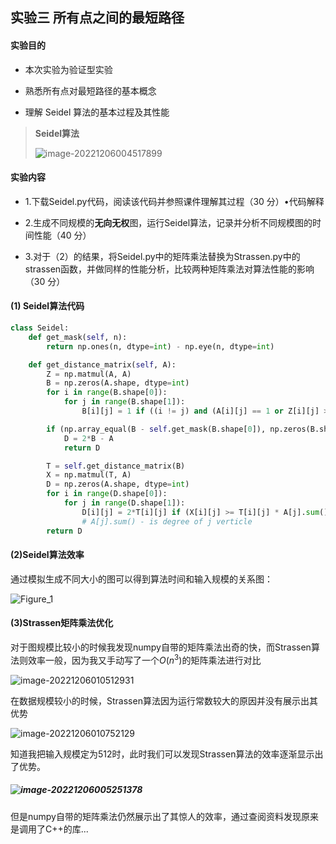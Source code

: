 ## 实验三 所有点之间的最短路径

#### 实验目的

- 本次实验为验证型实验

- 熟悉所有点对最短路径的基本概念

- 理解 Seidel 算法的基本过程及其性能

>**Seidel算法**
>
>![image-20221206004517899](C:\Users\Henry\AppData\Roaming\Typora\typora-user-images\image-20221206004517899.png)

#### 实验内容

- 1.下载Seidel.py代码，阅读该代码并参照课件理解其过程（30 分）•代码解释

- 2.生成不同规模的**无向无权**图，运行Seidel算法，记录并分析不同规模图的时间性能（40 分）

- 3.对于（2）的结果，将Seidel.py中的矩阵乘法替换为Strassen.py中的strassen函数，并做同样的性能分析，比较两种矩阵乘法对算法性能的影响（30 分）

#### (1) Seidel算法代码

```python
class Seidel:
    def get_mask(self, n):
        return np.ones(n, dtype=int) - np.eye(n, dtype=int)

    def get_distance_matrix(self, A):
        Z = np.matmul(A, A)
        B = np.zeros(A.shape, dtype=int)
        for i in range(B.shape[0]):
            for j in range(B.shape[1]):
                B[i][j] = 1 if ((i != j) and (A[i][j] == 1 or Z[i][j] > 0)) else 0

        if (np.array_equal(B - self.get_mask(B.shape[0]), np.zeros(B.shape))): 
            D = 2*B - A
            return D

        T = self.get_distance_matrix(B)
        X = np.matmul(T, A)
        D = np.zeros(A.shape, dtype=int)
        for i in range(D.shape[0]):
            for j in range(D.shape[1]):
                D[i][j] = 2*T[i][j] if (X[i][j] >= T[i][j] * A[j].sum()) else 2*T[i][j] - 1
                # A[j].sum() - is degree of j verticle
        return D
```

#### (2)Seidel算法效率

通过模拟生成不同大小的图可以得到算法时间和输入规模的关系图：

![Figure_1](E:\作业\随机算法作业\实验三_所有点之间的最短路径\Figure_1.png)



#### (3)Strassen矩阵乘法优化

对于图规模比较小的时候我发现numpy自带的矩阵乘法出奇的快，而Strassen算法则效率一般，因为我又手动写了一个$O(n^3)$的矩阵乘法进行对比

![image-20221206010512931](C:\Users\Henry\AppData\Roaming\Typora\typora-user-images\image-20221206010512931.png)

在数据规模较小的时候，Strassen算法因为运行常数较大的原因并没有展示出其优势

![image-20221206010752129](C:\Users\Henry\AppData\Roaming\Typora\typora-user-images\image-20221206010752129.png)

知道我把输入规模定为512时，此时我们可以发现Strassen算法的效率逐渐显示出了优势。

##### ![image-20221206005251378](C:\Users\Henry\AppData\Roaming\Typora\typora-user-images\image-20221206005251378.png)

但是numpy自带的矩阵乘法仍然展示出了其惊人的效率，通过查阅资料发现原来是调用了C++的库...